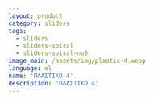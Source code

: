 ```yaml
---
layout: product
category: sliders
tags:
  - sliders
  - sliders-spiral
  - sliders-spiral-no5
image_main: /assets/img/plastic-4.webp
language: el
name: 'ΠΛΑΣΤΙΚΟ 4'
description: 'ΠΛΑΣΤΙΚΟ 4'
---
```

